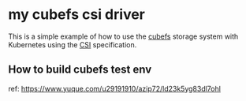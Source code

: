 # my cubefs csi driver
This is a simple example of how to use the [cubefs](https://github.com/cubefs/cubefs) storage system with Kubernetes using the [CSI](https://github.com/container-storage-interface/spec) specification.

## How to build cubefs test env
ref: https://www.yuque.com/u29191910/azip72/ld23k5yg83dl7ohl
